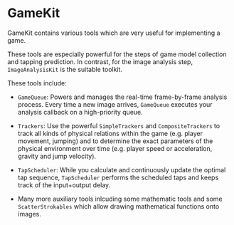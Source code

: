# GameKit

GameKit contains various tools which are very useful for implementing a game.

These tools are especially powerful for the steps of game model collection and tapping prediction. In contrast, for the image analysis step, `ImageAnalysisKit` is the suitable toolkit.

These tools include:

- `GameQueue`: Powers and manages the real-time frame-by-frame analysis process. Every time a new image arrives, `GameQueue` executes your analysis callback on a high-priority queue.
- `Trackers`: Use the powerful `SimpleTrackers` and `CompositeTrackers` to track all kinds of physical relations within the game (e.g. player movement, jumping) and to determine the exact parameters of the physical environment over time (e.g. player speed or acceleration, gravity and jump velocity).
- `TapScheduler`: While you calculate and continuously update the optimal tap sequence, `TapScheduler` performs the scheduled taps and keeps track of the input+output delay.

- Many more auxiliary tools inlcuding some mathematic tools and some `ScatterStrokables` which allow drawing mathematical functions onto images.
